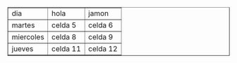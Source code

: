 <html>
<head>
</head>
 <table border="1">
         <t1>
              <td>dia</td>
              <td>hola </td>
              <td>jamon</td>
         </tr>
         <tr>
              <td>martes</td>
              <td>celda 5</td>
              <td>celda 6</td>
         </tr>
         <tr>
              <td>miercoles</td>
              <td>celda 8</td>
              <td>celda 9</td>
         </tr>
         <tr>
              <td>jueves</td>
              <td>celda 11</td>
              <td>celda 12</td>
     
